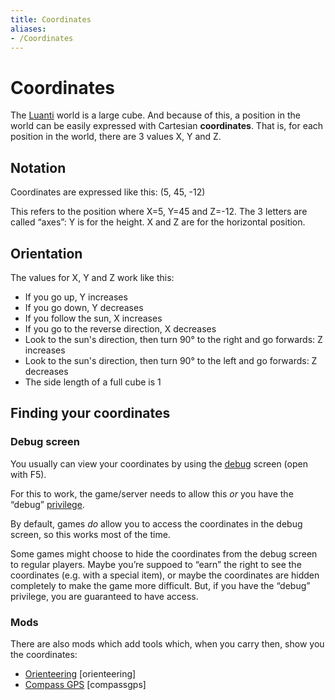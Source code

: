 ```yaml
---
title: Coordinates
aliases:
- /Coordinates
---
```


# Coordinates


The [Luanti](https://wiki.luanti.org/Luanti "Luanti") world is a large cube. And because of this, a position in the world can be easily expressed with Cartesian **coordinates**. That is, for each position in the world, there are 3 values X, Y and Z.

Notation
--------

Coordinates are expressed like this: (5, 45, -12)

This refers to the position where X=5, Y=45 and Z=-12. The 3 letters are called “axes”: Y is for the height. X and Z are for the horizontal position.

Orientation
-----------

The values for X, Y and Z work like this:

* If you go up, Y increases
* If you go down, Y decreases
* If you follow the sun, X increases
* If you go to the reverse direction, X decreases
* Look to the sun's direction, then turn 90° to the right and go forwards: Z increases
* Look to the sun's direction, then turn 90° to the left and go forwards: Z decreases
* The side length of a full cube is 1

Finding your coordinates
------------------------

### Debug screen

You usually can view your coordinates by using the [debug](https://wiki.luanti.org/Debug "Debug") screen (open with F5).

For this to work, the game/server needs to allow this _or_ you have the “debug” [privilege](https://wiki.luanti.org/Privileges "Privileges").

By default, games _do_ allow you to access the coordinates in the debug screen, so this works most of the time.

Some games might choose to hide the coordinates from the debug screen to regular players. Maybe you’re suppoed to “earn” the right to see the coordinates (e.g. with a special item), or maybe the coordinates are hidden completely to make the game more difficult. But, if you have the “debug” privilege, you are guaranteed to have access.

### Mods

There are also mods which add tools which, when you carry then, show you the coordinates:

* [Orienteering](https://content.luanti.org/packages/Wuzzy/orienteering/) \[orienteering\]
* [Compass GPS](https://forum.minetest.net/viewtopic.php?t=9373) \[compassgps\]